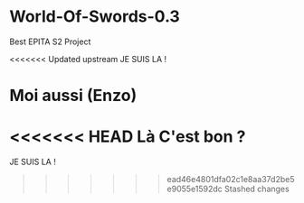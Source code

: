 # World-Of-Swords-0.3
Best EPITA S2 Project


<<<<<<< Updated upstream
JE SUIS LA !

Moi aussi (Enzo)
=======
<<<<<<< HEAD
Là C'est bon ?
=======
JE SUIS LA !
>>>>>>> ead46e4801dfa02c1e8aa37d2be5e9055e1592dc
>>>>>>> Stashed changes
